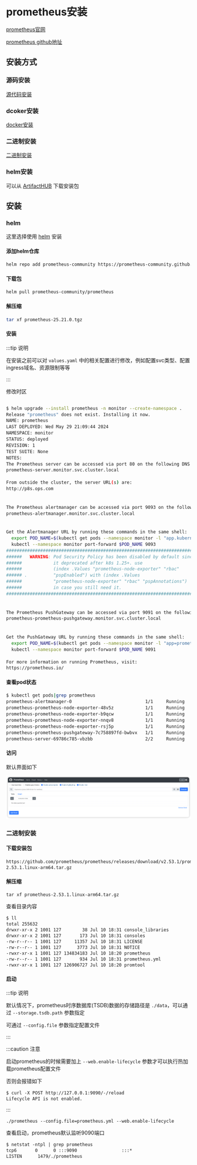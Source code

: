 # prometheus安装

[prometheus官网](https://prometheus.io/)

[prometheus github地址](https://github.com/prometheus/prometheus)



## 安装方式

### 源码安装

[源代码安装](https://prometheus.io/docs/prometheus/latest/installation/#from-source)



### dcoker安装

[docker安装](https://prometheus.io/docs/prometheus/latest/installation/#using-docker)



### 二进制安装

[二进制安装](https://github.com/prometheus/prometheus/releases)



### helm安装

可以从 [ArtifactHUB](https://artifacthub.io/packages/helm/prometheus-community/prometheus) 下载安装包



## 安装

### helm

这里选择使用 [helm](https://github.com/helm/helm) 安装

#### 添加helm仓库

```bash
helm repo add prometheus-community https://prometheus-community.github.io/helm-charts
```



#### 下载包

```bash
helm pull prometheus-community/prometheus
```



#### 解压缩

```bash
tar xf prometheus-25.21.0.tgz
```



#### 安装

:::tip 说明 

在安装之前可以对 `values.yaml` 中的相关配置进行修改，例如配置svc类型、配置ingress域名、资源限制等等

:::

修改时区

```yaml

```



```bash
$ helm upgrade --install prometheus -n monitor --create-namespace .
Release "prometheus" does not exist. Installing it now.
NAME: prometheus
LAST DEPLOYED: Wed May 29 21:09:44 2024
NAMESPACE: monitor
STATUS: deployed
REVISION: 1
TEST SUITE: None
NOTES:
The Prometheus server can be accessed via port 80 on the following DNS name from within your cluster:
prometheus-server.monitor.svc.cluster.local

From outside the cluster, the server URL(s) are:
http://p8s.ops.com


The Prometheus alertmanager can be accessed via port 9093 on the following DNS name from within your cluster:
prometheus-alertmanager.monitor.svc.cluster.local


Get the Alertmanager URL by running these commands in the same shell:
  export POD_NAME=$(kubectl get pods --namespace monitor -l "app.kubernetes.io/name=alertmanager,app.kubernetes.io/instance=prometheus" -o jsonpath="{.items[0].metadata.name}")
  kubectl --namespace monitor port-forward $POD_NAME 9093
#################################################################################
######   WARNING: Pod Security Policy has been disabled by default since    #####
######            it deprecated after k8s 1.25+. use                        #####
######            (index .Values "prometheus-node-exporter" "rbac"          #####
###### .          "pspEnabled") with (index .Values                         #####
######            "prometheus-node-exporter" "rbac" "pspAnnotations")       #####
######            in case you still need it.                                #####
#################################################################################


The Prometheus PushGateway can be accessed via port 9091 on the following DNS name from within your cluster:
prometheus-prometheus-pushgateway.monitor.svc.cluster.local


Get the PushGateway URL by running these commands in the same shell:
  export POD_NAME=$(kubectl get pods --namespace monitor -l "app=prometheus-pushgateway,component=pushgateway" -o jsonpath="{.items[0].metadata.name}")
  kubectl --namespace monitor port-forward $POD_NAME 9091

For more information on running Prometheus, visit:
https://prometheus.io/
```



#### 查看pod状态

```sh
$ kubectl get pods|grep prometheus
prometheus-alertmanager-0                            1/1     Running   0          3h3m
prometheus-prometheus-node-exporter-48v5z            1/1     Running   0          3h3m
prometheus-prometheus-node-exporter-b9qcw            1/1     Running   0          3h3m
prometheus-prometheus-node-exporter-nnqv8            1/1     Running   0          3h3m
prometheus-prometheus-node-exporter-rsj5p            1/1     Running   0          3h3m
prometheus-prometheus-pushgateway-7c758897fd-bwbvx   1/1     Running   0          3h3m
prometheus-server-69786c785-vbzbb                    2/2     Running   0          3h3m
```



#### 访问

默认界面如下

![iShot_2024-05-30_17.23.40](https://raw.githubusercontent.com/pptfz/picgo-images/master/img/iShot_2024-05-30_17.23.40.png)



### 二进制安装

#### 下载安装包

```shell
https://github.com/prometheus/prometheus/releases/download/v2.53.1/prometheus-2.53.1.linux-arm64.tar.gz
```



#### 解压缩

```shell
tar xf prometheus-2.53.1.linux-arm64.tar.gz
```



查看目录内容

```shell
$ ll
total 255632
drwxr-xr-x 2 1001 127        38 Jul 10 18:31 console_libraries
drwxr-xr-x 2 1001 127       173 Jul 10 18:31 consoles
-rw-r--r-- 1 1001 127     11357 Jul 10 18:31 LICENSE
-rw-r--r-- 1 1001 127      3773 Jul 10 18:31 NOTICE
-rwxr-xr-x 1 1001 127 134834183 Jul 10 18:20 prometheus
-rw-r--r-- 1 1001 127       934 Jul 10 18:31 prometheus.yml
-rwxr-xr-x 1 1001 127 126906727 Jul 10 18:20 promtool
```



#### 启动

:::tip 说明

默认情况下，prometheus时序数据库(TSDB)数据的存储路径是 `./data`，可以通过 `--storage.tsdb.path` 参数指定

可通过 `--config.file` 参数指定配置文件

:::



:::caution 注意

启动prometheus的时候需要加上 `--web.enable-lifecycle` 参数才可以执行热加载prometheus配置文件

否则会报错如下

```shell
$ curl -X POST http://127.0.0.1:9090/-/reload
Lifecycle API is not enabled.
```

:::

```shell
./prometheus --config.file=prometheus.yml --web.enable-lifecycle
```



查看启动，prometheus默认监听9090端口

```shell
$ netstat -ntpl | grep prometheus
tcp6       0      0 :::9090                 :::*                    LISTEN      1479/./prometheus   
```





